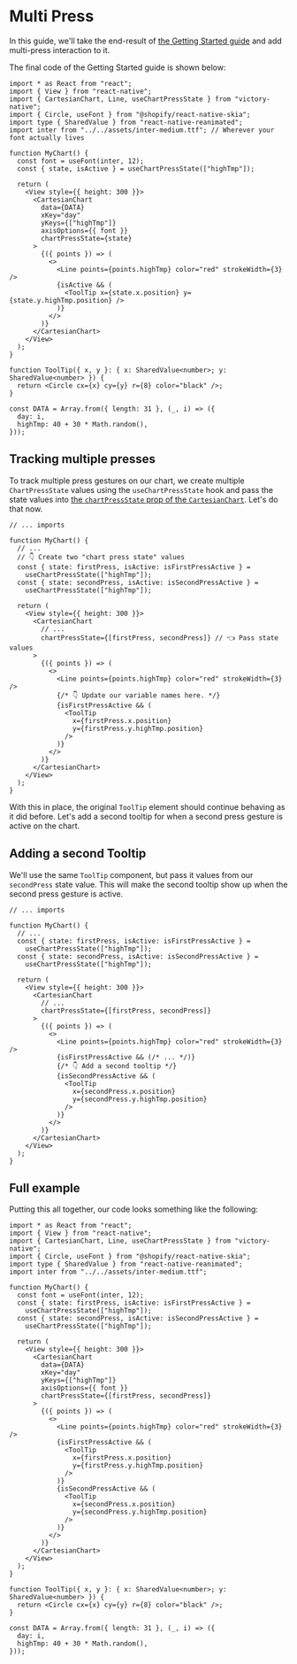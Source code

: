 # Multi Press

In this guide, we'll take the end-result of [the Getting Started guide](../../getting-started.md) and add multi-press interaction to it.

The final code of the Getting Started guide is shown below:

```tsx
import * as React from "react";
import { View } from "react-native";
import { CartesianChart, Line, useChartPressState } from "victory-native";
import { Circle, useFont } from "@shopify/react-native-skia";
import type { SharedValue } from "react-native-reanimated";
import inter from "../../assets/inter-medium.ttf"; // Wherever your font actually lives

function MyChart() {
  const font = useFont(inter, 12);
  const { state, isActive } = useChartPressState(["highTmp"]);

  return (
    <View style={{ height: 300 }}>
      <CartesianChart
        data={DATA}
        xKey="day"
        yKeys={["highTmp"]}
        axisOptions={{ font }}
        chartPressState={state}
      >
        {({ points }) => (
          <>
            <Line points={points.highTmp} color="red" strokeWidth={3} />
            {isActive && (
              <ToolTip x={state.x.position} y={state.y.highTmp.position} />
            )}
          </>
        )}
      </CartesianChart>
    </View>
  );
}

function ToolTip({ x, y }: { x: SharedValue<number>; y: SharedValue<number> }) {
  return <Circle cx={x} cy={y} r={8} color="black" />;
}

const DATA = Array.from({ length: 31 }, (_, i) => ({
  day: i,
  highTmp: 40 + 30 * Math.random(),
}));
```

## Tracking multiple presses

To track multiple press gestures on our chart, we create multiple `ChartPressState` values using the `useChartPressState` hook and pass the state values into [the `chartPressState` prop of the `CartesianChart`](../cartesian-chart.md#chartpressstate). Let's do that now.

```tsx
// ... imports

function MyChart() {
  // ...
  // 👇 Create two "chart press state" values
  const { state: firstPress, isActive: isFirstPressActive } =
    useChartPressState(["highTmp"]);
  const { state: secondPress, isActive: isSecondPressActive } =
    useChartPressState(["highTmp"]);

  return (
    <View style={{ height: 300 }}>
      <CartesianChart
        // ...
        chartPressState={[firstPress, secondPress]} // 👈 Pass state values
      >
        {({ points }) => (
          <>
            <Line points={points.highTmp} color="red" strokeWidth={3} />
            {/* 👇 Update our variable names here. */}
            {isFirstPressActive && (
              <ToolTip
                x={firstPress.x.position}
                y={firstPress.y.highTmp.position}
              />
            )}
          </>
        )}
      </CartesianChart>
    </View>
  );
}
```

With this in place, the original `ToolTip` element should continue behaving as it did before. Let's add a second tooltip for when a second press gesture is active on the chart.

## Adding a second Tooltip

We'll use the same `ToolTip` component, but pass it values from our `secondPress` state value. This will make the second tooltip show up when the second press gesture is active.

```tsx
// ... imports

function MyChart() {
  // ...
  const { state: firstPress, isActive: isFirstPressActive } =
    useChartPressState(["highTmp"]);
  const { state: secondPress, isActive: isSecondPressActive } =
    useChartPressState(["highTmp"]);

  return (
    <View style={{ height: 300 }}>
      <CartesianChart
        // ...
        chartPressState={[firstPress, secondPress]}
      >
        {({ points }) => (
          <>
            <Line points={points.highTmp} color="red" strokeWidth={3} />
            {isFirstPressActive && (/* ... */)}
            {/* 👇 Add a second tooltip */}
            {isSecondPressActive && (
              <ToolTip
                x={secondPress.x.position}
                y={secondPress.y.highTmp.position}
              />
            )}
          </>
        )}
      </CartesianChart>
    </View>
  );
}
```

## Full example

Putting this all together, our code looks something like the following:

```tsx
import * as React from "react";
import { View } from "react-native";
import { CartesianChart, Line, useChartPressState } from "victory-native";
import { Circle, useFont } from "@shopify/react-native-skia";
import type { SharedValue } from "react-native-reanimated";
import inter from "../../assets/inter-medium.ttf";

function MyChart() {
  const font = useFont(inter, 12);
  const { state: firstPress, isActive: isFirstPressActive } =
    useChartPressState(["highTmp"]);
  const { state: secondPress, isActive: isSecondPressActive } =
    useChartPressState(["highTmp"]);

  return (
    <View style={{ height: 300 }}>
      <CartesianChart
        data={DATA}
        xKey="day"
        yKeys={["highTmp"]}
        axisOptions={{ font }}
        chartPressState={[firstPress, secondPress]}
      >
        {({ points }) => (
          <>
            <Line points={points.highTmp} color="red" strokeWidth={3} />
            {isFirstPressActive && (
              <ToolTip
                x={firstPress.x.position}
                y={firstPress.y.highTmp.position}
              />
            )}
            {isSecondPressActive && (
              <ToolTip
                x={secondPress.x.position}
                y={secondPress.y.highTmp.position}
              />
            )}
          </>
        )}
      </CartesianChart>
    </View>
  );
}

function ToolTip({ x, y }: { x: SharedValue<number>; y: SharedValue<number> }) {
  return <Circle cx={x} cy={y} r={8} color="black" />;
}

const DATA = Array.from({ length: 31 }, (_, i) => ({
  day: i,
  highTmp: 40 + 30 * Math.random(),
}));
```
